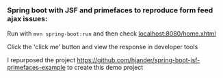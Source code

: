### Spring boot with JSF and primefaces to reproduce form feed ajax issues:

Run with `mvn spring-boot:run` and then check [localhost:8080/home.xhtml](localhost:8080/home.xhtml)

Click the 'click me' button and view the response in developer tools

I repurposed the project https://github.com/hjander/spring-boot-jsf-primefaces-example to create this demo project